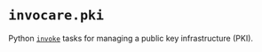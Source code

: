 # `invocare.pki`

Python [`invoke`](http://www.pyinvoke.org/) tasks for managing a public key infrastructure (PKI).
